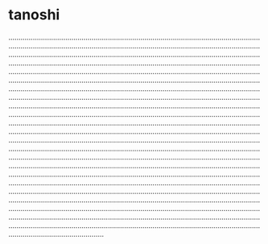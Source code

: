 # tanoshi

...................................................................................................................................................................................................................................................................................................................................................................................................................................................................................................................................................................................................................................................................................................................................................................................................................................................................................................................................................................................................................................................................................................................................................................................................................................................................................................................................................................................................................................................................................................................................................................................................................................................................................................................................................................................................................................................................................................................................................................................................................................................................................................................................................................................................................................................................................................................................................................................................................................................................................................................................................................................................................................................................................................................................................................................................................................................................................................................................................................................................................